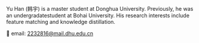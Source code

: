Yu Han (韩宇) is a master student at Donghua University. Previously, he was an undergradatestudent at Bohai University. His research interests include feature matching and knowledge distillation.

📨 email: 2232816@mail.dhu.edu.cn   